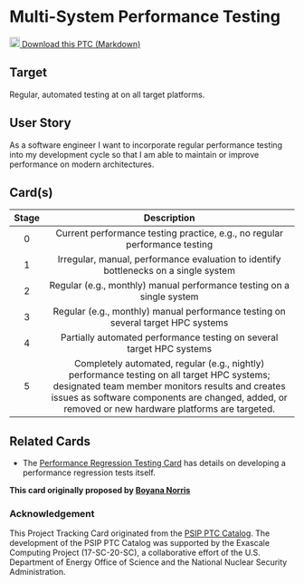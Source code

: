[metadata:tags]:- "bssw-psip-ptc"
# Multi-System Performance Testing

<a href='/ptc-catalog/catalog/MultiSystemPerformanceTesting.md' download><img src='/ptc-catalog/assets/images/download.png' width='18'> Download this PTC (Markdown)</a>

## Target

Regular, automated testing at on all target platforms.

## User Story

As a software engineer I want to incorporate regular performance testing into my development cycle so that I am able to maintain or improve performance on modern architectures. 

## Card(s)

| Stage | Description |
|:------:|:-----------:|
| 0 | Current performance testing practice, e.g., no regular performance testing |
| 1| Irregular, manual, performance evaluation to identify bottlenecks on a single system |
| 2| Regular (e.g., monthly) manual performance testing on a single system |
| 3| Regular (e.g., monthly) manual performance testing on several target HPC systems |
| 4| Partially automated performance testing on several target HPC systems |
| 5| Completely automated, regular (e.g., nightly) performance testing on all target HPC systems; designated team member monitors results and creates issues as software components are changed, added, or removed or new hardware platforms are targeted. |

## Related Cards

- The [Performance Regression Testing Card](PerformanceRegressionTesting.md) has details on developing a performance regression tests itself.

**This card originally proposed by [Boyana Norris](https://github.com/brnorris03)**


### Acknowledgement

This Project Tracking Card originated from the [PSIP PTC Catalog](https://bssw-psip.github.io/ptc-catalog/). The development of the PSIP PTC Catalog was supported by the Exascale Computing Project (17-SC-20-SC), a collaborative effort of the U.S. Department of Energy Office of Science and the National Nuclear Security Administration.
